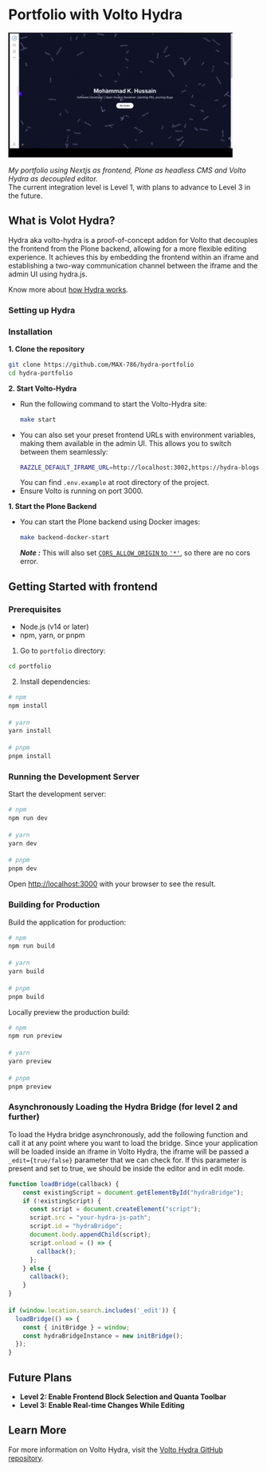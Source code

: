 # Portfolio with Volto Hydra

<img src="demo.gif" width="450" height="250"/>

<i>My portfolio using Nextjs as frontend, Plone as headless CMS and Volto Hydra as decoupled editor.</i><br>
The current integration level is Level 1, with plans to advance to Level 3 in the future.

## What is Volot Hydra?

Hydra aka volto-hydra is a proof-of-concept addon for Volto that decouples the frontend from the Plone backend, allowing for a more flexible editing experience. It achieves this by embedding the frontend within an iframe and establishing a two-way communication channel between the iframe and the admin UI using hydra.js. 

Know more about [how Hydra works](https://github.com/collective/volto-hydra?tab=readme-ov-file#how-hydra-works).

### Setting up Hydra

### Installation

**1. Clone the repository**

```bash
git clone https://github.com/MAX-786/hydra-portfolio
cd hydra-portfolio
```

**2. Start Volto-Hydra**

- Run the following command to start the Volto-Hydra site:
    ```bash
    make start
    ```
- You can also set your preset frontend URLs with environment variables, making them available in the admin UI. This allows you to switch between them seamlessly:
    ```bash
    RAZZLE_DEFAULT_IFRAME_URL=http://localhost:3002,https://hydra-blogsite-nextjs.vercel.app pnpm start
    ```
    You can find `.env.example` at root directory of the project.
- Ensure Volto is running on port 3000.

**1. Start the Plone Backend**

- You can start the Plone backend using Docker images:
    ```bash
    make backend-docker-start
    ```
  ***Note :*** This will also set [`CORS_ALLOW_ORIGIN` to `'*'`](https://6.docs.plone.org/install/containers/images/backend.html?highlight=cors#cors-variables), so there are no cors error.


## Getting Started with frontend

### Prerequisites

- Node.js (v14 or later)
- npm, yarn, or pnpm

1. Go to `portfolio` directory:
```bash
cd portfolio
```

2. Install dependencies:

```bash
# npm
npm install

# yarn
yarn install

# pnpm
pnpm install
```

### Running the Development Server

Start the development server:

```bash
# npm
npm run dev

# yarn
yarn dev

# pnpm
pnpm dev
```

Open [http://localhost:3000](http://localhost:3000) with your browser to see the result.

### Building for Production

Build the application for production:

```bash
# npm
npm run build

# yarn
yarn build

# pnpm
pnpm build
```

Locally preview the production build:

```bash
# npm
npm run preview

# yarn
yarn preview

# pnpm
pnpm preview
```

### Asynchronously Loading the Hydra Bridge (for level 2 and further)

To load the Hydra bridge asynchronously, add the following function and call it at any point where you want to load the bridge. Since your application will be loaded inside an iframe in Volto Hydra, the iframe will be passed a `_edit={true/false}` parameter that we can check for. If this parameter is present and set to true, we should be inside the editor and in edit mode.

```js
function loadBridge(callback) {
    const existingScript = document.getElementById("hydraBridge");
    if (!existingScript) {
      const script = document.createElement("script");
      script.src = "your-hydra-js-path";
      script.id = "hydraBridge";
      document.body.appendChild(script);
      script.onload = () => {
        callback();
      };
    } else {
      callback();
    }
}

if (window.location.search.includes('_edit')) {
  loadBridge(() => {
    const { initBridge } = window;
    const hydraBridgeInstance = new initBridge();
  });
}
```

## Future Plans

- **Level 2: Enable Frontend Block Selection and Quanta Toolbar**
- **Level 3: Enable Real-time Changes While Editing**

## Learn More

For more information on Volto Hydra, visit the [Volto Hydra GitHub repository](https://github.com/collective/volto-hydra).
